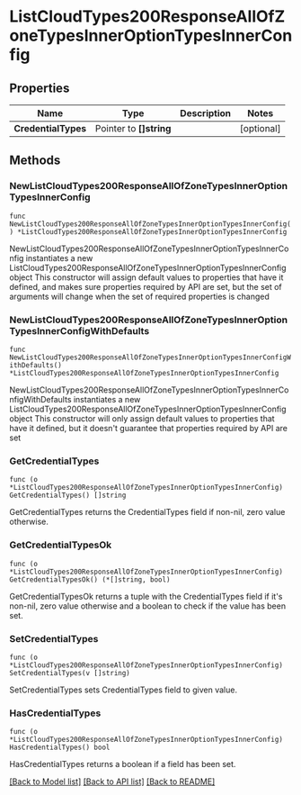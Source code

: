 # ListCloudTypes200ResponseAllOfZoneTypesInnerOptionTypesInnerConfig

## Properties

Name | Type | Description | Notes
------------ | ------------- | ------------- | -------------
**CredentialTypes** | Pointer to **[]string** |  | [optional] 

## Methods

### NewListCloudTypes200ResponseAllOfZoneTypesInnerOptionTypesInnerConfig

`func NewListCloudTypes200ResponseAllOfZoneTypesInnerOptionTypesInnerConfig() *ListCloudTypes200ResponseAllOfZoneTypesInnerOptionTypesInnerConfig`

NewListCloudTypes200ResponseAllOfZoneTypesInnerOptionTypesInnerConfig instantiates a new ListCloudTypes200ResponseAllOfZoneTypesInnerOptionTypesInnerConfig object
This constructor will assign default values to properties that have it defined,
and makes sure properties required by API are set, but the set of arguments
will change when the set of required properties is changed

### NewListCloudTypes200ResponseAllOfZoneTypesInnerOptionTypesInnerConfigWithDefaults

`func NewListCloudTypes200ResponseAllOfZoneTypesInnerOptionTypesInnerConfigWithDefaults() *ListCloudTypes200ResponseAllOfZoneTypesInnerOptionTypesInnerConfig`

NewListCloudTypes200ResponseAllOfZoneTypesInnerOptionTypesInnerConfigWithDefaults instantiates a new ListCloudTypes200ResponseAllOfZoneTypesInnerOptionTypesInnerConfig object
This constructor will only assign default values to properties that have it defined,
but it doesn't guarantee that properties required by API are set

### GetCredentialTypes

`func (o *ListCloudTypes200ResponseAllOfZoneTypesInnerOptionTypesInnerConfig) GetCredentialTypes() []string`

GetCredentialTypes returns the CredentialTypes field if non-nil, zero value otherwise.

### GetCredentialTypesOk

`func (o *ListCloudTypes200ResponseAllOfZoneTypesInnerOptionTypesInnerConfig) GetCredentialTypesOk() (*[]string, bool)`

GetCredentialTypesOk returns a tuple with the CredentialTypes field if it's non-nil, zero value otherwise
and a boolean to check if the value has been set.

### SetCredentialTypes

`func (o *ListCloudTypes200ResponseAllOfZoneTypesInnerOptionTypesInnerConfig) SetCredentialTypes(v []string)`

SetCredentialTypes sets CredentialTypes field to given value.

### HasCredentialTypes

`func (o *ListCloudTypes200ResponseAllOfZoneTypesInnerOptionTypesInnerConfig) HasCredentialTypes() bool`

HasCredentialTypes returns a boolean if a field has been set.


[[Back to Model list]](../README.md#documentation-for-models) [[Back to API list]](../README.md#documentation-for-api-endpoints) [[Back to README]](../README.md)


